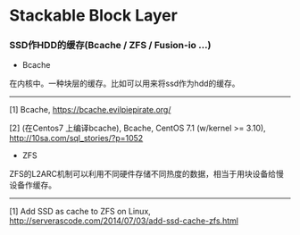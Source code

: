 # Stackable Block Layer

### SSD作HDD的缓存(Bcache / ZFS / Fusion-io ...)

* Bcache

在内核中。一种块层的缓存。比如可以用来将ssd作为hdd的缓存。

---

[1] Bcache, https://bcache.evilpiepirate.org/

[2] (在Centos7 上编译bcache), Bcache, CentOS 7.1 (w/kernel >= 3.10), http://10sa.com/sql_stories/?p=1052


* ZFS

ZFS的L2ARC机制可以利用不同硬件存储不同热度的数据，相当于用块设备给慢设备作缓存。

---

[1] Add SSD as cache to ZFS on Linux, http://serverascode.com/2014/07/03/add-ssd-cache-zfs.html